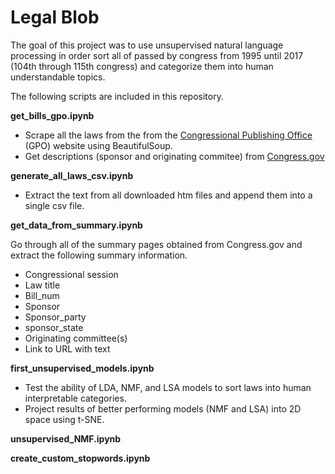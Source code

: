 # Legal Blob

The goal of this project was to use unsupervised natural language processing in order sort all of passed by congress from 1995 until 2017 (104th through 115th congress) and categorize them into human understandable topics. 

The following scripts are included in this repository.

__get_bills_gpo.ipynb__
* Scrape all the laws from the from the [Congressional Publishing Office](https://www.gpo.gov/fdsys/browse/collection.action?collectionCode=PLAW) (GPO) website using BeautifulSoup. 
* Get descriptions (sponsor and originating commitee) from [Congress.gov](Congress.gov)

__generate_all_laws_csv.ipynb__
* Extract the text from all downloaded htm files and append them into a single csv file.

__get_data_from_summary.ipynb__

Go through all of the summary pages obtained from Congress.gov and extract the following summary information.

* Congressional session
* Law title
* Bill_num
* Sponsor
* Sponsor_party
* sponsor_state
* Originating committee(s)
* Link to URL with text

__first_unsupervised_models.ipynb__

* Test the ability of LDA, NMF, and LSA models to sort laws into human interpretable categories.
* Project results of better performing models (NMF and LSA) into 2D space using t-SNE. 

__unsupervised_NMF.ipynb__

__create_custom_stopwords.ipynb__
